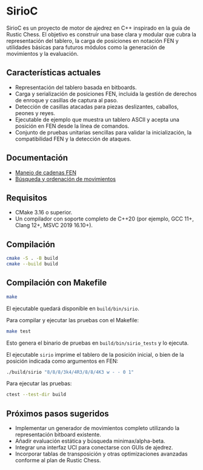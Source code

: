 # SirioC

SirioC es un proyecto de motor de ajedrez en C++ inspirado en la guía de Rustic Chess. El objetivo es construir una base clara y modular que cubra la representación del tablero, la carga de posiciones en notación FEN y utilidades básicas para futuros módulos como la generación de movimientos y la evaluación.

## Características actuales

- Representación del tablero basada en bitboards.
- Carga y serialización de posiciones FEN, incluida la gestión de derechos de enroque y casillas de captura al paso.
- Detección de casillas atacadas para piezas deslizantes, caballos, peones y reyes.
- Ejecutable de ejemplo que muestra un tablero ASCII y acepta una posición en FEN desde la línea de comandos.
- Conjunto de pruebas unitarias sencillas para validar la inicialización, la compatibilidad FEN y la detección de ataques.

## Documentación

- [Manejo de cadenas FEN](docs/fen.md)
- [Búsqueda y ordenación de movimientos](docs/search.md)

## Requisitos

- CMake 3.16 o superior.
- Un compilador con soporte completo de C++20 (por ejemplo, GCC 11+, Clang 12+, MSVC 2019 16.10+).

## Compilación

```bash
cmake -S . -B build
cmake --build build
```

## Compilación con Makefile

```bash
make
```

El ejecutable quedará disponible en `build/bin/sirio`.

Para compilar y ejecutar las pruebas con el Makefile:

```bash
make test
```

Esto genera el binario de pruebas en `build/bin/sirio_tests` y lo ejecuta.

El ejecutable `sirio` imprime el tablero de la posición inicial, o bien de la posición indicada como argumentos en FEN:

```bash
./build/sirio "8/8/8/3k4/4R3/8/8/4K3 w - - 0 1"
```

Para ejecutar las pruebas:

```bash
ctest --test-dir build
```

## Próximos pasos sugeridos

- Implementar un generador de movimientos completo utilizando la representación bitboard existente.
- Añadir evaluación estática y búsqueda minimax/alpha-beta.
- Integrar una interfaz UCI para conectarse con GUIs de ajedrez.
- Incorporar tablas de transposición y otras optimizaciones avanzadas conforme al plan de Rustic Chess.

